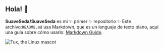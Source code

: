 ## Hola! 👋


**SuaveSeda/SuaveSeda** es mi ✨ primer ✨ repositorio ✨ 
Este archivo:`README.md` usa Markdown, que es un lenguaje de texto plano, aquí una guía sobre cómo usarlo: [Markdown Guide](https://www.google.com/search?q=markdown+guide&rlz=1C5CHFA_enES1043ES1043&oq=mark&gs_lcrp=EgZjaHJvbWUqDggCEEUYJxg7GIAEGIoFMg4IABBFGCcYOxiABBiKBTIGCAEQRRg5Mg4IAhBFGCcYOxiABBiKBTINCAMQABiDARixAxiABDIKCAQQLhixAxiABDIGCAUQRRg8MgYIBhBFGEEyBggHEEUYPNIBCDMxNzJqMGo3qAIAsAIA&sourceid=chrome&ie=UTF-8).

![Tux, the Linux mascot](/assets/images/tux.png)


